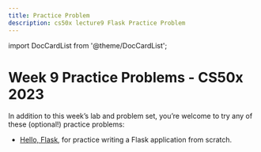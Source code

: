 ```yaml
---
title: Practice Problem
description: cs50x lecture9 Flask Practice Problem
--- 
```


import DocCardList from '@theme/DocCardList';

# Week 9 Practice Problems - CS50x 2023

In addition to this week’s lab and problem set, you’re welcome to try any of these (optional!) practice problems:

-   [Hello, Flask](helloflask.md), for practice writing a Flask application from scratch.

<DocCardList />
